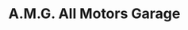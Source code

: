 ---
title: "A.M.G. All Motors Garage"
url: /upper-glanmire/a-m-g-all-motors-garage/
shop: car repair
---